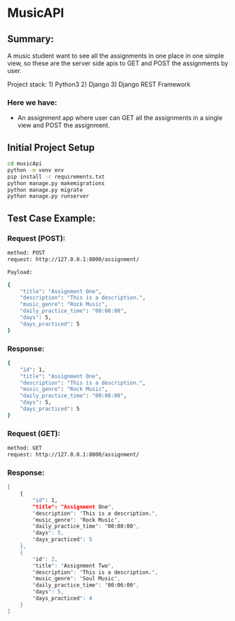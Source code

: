 # MusicAPI #

## Summary: ##

A music student want to see all the assignments in one place in one simple view, so these are the server side apis to GET and POST the assignments by user.

Project stack:
    1) Python3
    2) Django
    3) Django REST Framework


### Here we have: ###

* An assignment app where user can GET all the assignments in a single view and POST the assignment.


## Initial Project Setup ##

```bash
cd musicApi
python -m venv env
pip install -r requirements.txt
python manage.py makemigrations
python manage.py migrate
python manage.py runserver
```

## Test Case Example:

### Request (POST):

```bash
method: POST
request: http://127.0.0.1:8000/assignment/
```

```bash
Payload:

{
    "title": "Assignment One",
    "description": "This is a description.",
    "music_genre": "Rock Music",
    "daily_practice_time": "00:08:00",
    "days": 5,
    "days_practiced": 5
}
```

### Response:

```bash
{
    "id": 1,
    "title": "Assignment One",
    "description": "This is a description.",
    "music_genre": "Rock Music",
    "daily_practice_time": "00:08:00",
    "days": 5,
    "days_practiced": 5
}
```

### Request (GET):

```bash
method: GET
request: http://127.0.0.1:8000/assignment/
```

### Response:

```bash
[
    {
        "id": 1,
        "title": "Assignment One",
        "description": "This is a description.",
        "music_genre": "Rock Music",
        "daily_practice_time": "00:08:00",
        "days": 5,
        "days_practiced": 5
    },
    {
        "id": 2,
        "title": "Assignment Two",
        "description": "This is a description.",
        "music_genre": "Soul Music",
        "daily_practice_time": "00:06:00",
        "days": 5,
        "days_practiced": 4
    }
]
```
